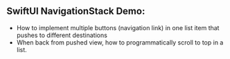 ## SwiftUI NavigationStack Demo:

- How to implement multiple buttons (navigation link) in one list item that pushes to different destinations
- When back from pushed view, how to programmatically scroll to top in a list.